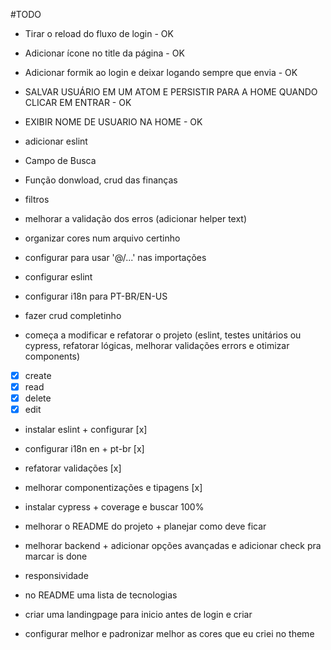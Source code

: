 #TODO

- Tirar o reload do fluxo de login - OK
- Adicionar ícone no title da página - OK
- Adicionar formik ao login e deixar logando sempre que envia - OK

- SALVAR USUÁRIO EM UM ATOM E PERSISTIR PARA A HOME QUANDO CLICAR EM ENTRAR - OK
- EXIBIR NOME DE USUARIO NA HOME - OK
- adicionar eslint

- Campo de Busca
- Função donwload, crud das finanças
- filtros
- melhorar a validação dos erros (adicionar helper text)
- organizar cores num arquivo certinho
- configurar para usar '@/...' nas importações
- configurar eslint
- configurar i18n para PT-BR/EN-US

- fazer crud completinho
- começa a modificar e refatorar o projeto (eslint, testes unitários ou cypress, refatorar lógicas, melhorar validações errors e otimizar components)
- [x] create
- [x] read
- [x] delete
- [x] edit

- instalar eslint + configurar [x]
- configurar i18n en + pt-br [x]
- refatorar validações [x]
- melhorar componentizações e tipagens [x]
- instalar cypress + coverage e buscar 100%
- melhorar o README do projeto + planejar como deve ficar
- melhorar backend + adicionar opções avançadas e adicionar check pra marcar is done
- responsividade


- no README uma lista de tecnologias
- criar uma landingpage para inicio antes de login e criar
- configurar melhor e padronizar melhor as cores que eu criei no theme